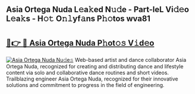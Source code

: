 ## Asia Ortega Nuda L𝚎a𝚔ed N𝚞𝚍e - Part-leL Vi𝚍𝚎o L𝚎a𝚔s - H𝚘𝚝 O𝚗𝚕yf𝚊ns P𝚑𝚘tos wva81

# <h2><a href="http://kfbri2.oniu.top/?m=Asia+Ortega+Nuda">🔗👉 🔴 Asia Ortega Nuda P𝚑ot𝚘𝚜 V𝚒d𝚎o</a></h2>

[![Asia Ortega Nuda Nu𝚍e𝚜](https://i.imgur.com/0qMVB7G.gif)](http://kfbri2.oniu.top/?m=Asia+Ortega+Nuda)
Web-based artist and dance collaborator Asia Ortega Nuda, recognized for creating and distributing dance and lifestyle content via solo and collaborative dance routines and short videos. Trailblazing engineer Asia Ortega Nuda, recognized for their innovative solutions and commitment to progress in the field of engineering.  

